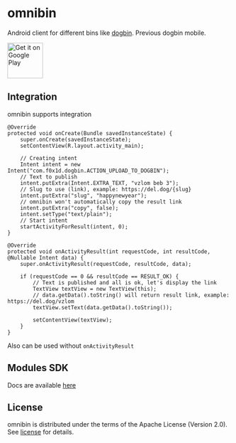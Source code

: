 # omnibin

Android client for different bins like [dogbin](https://del.dog/). Previous dogbin mobile.

[<img src="https://play.google.com/intl/en_us/badges/images/generic/en-play-badge.png"
     alt="Get it on Google Play"
     height="80">](https://play.google.com/store/apps/details?id=com.f0x1d.dogbin)

## Integration

omnibin supports integration

```
@Override
protected void onCreate(Bundle savedInstanceState) {
    super.onCreate(savedInstanceState);
    setContentView(R.layout.activity_main);

    // Creating intent
    Intent intent = new Intent("com.f0x1d.dogbin.ACTION_UPLOAD_TO_DOGBIN");
    // Text to publish
    intent.putExtra(Intent.EXTRA_TEXT, "vzlom beb 3");
    // Slug to use (link), example: https://del.dog/{slug}
    intent.putExtra("slug", "happynewyear");
    // omnibin won't automatically copy the result link
    intent.putExtra("copy", false);
    intent.setType("text/plain");
    // Start intent
    startActivityForResult(intent, 0);
}

@Override
protected void onActivityResult(int requestCode, int resultCode, @Nullable Intent data) {
    super.onActivityResult(requestCode, resultCode, data);

    if (requestCode == 0 && resultCode == RESULT_OK) {
        // Text is published and all is ok, let's display the link
        TextView textView = new TextView(this);
        // data.getData().toString() will return result link, example: https://del.dog/vzlom
        textView.setText(data.getData().toString());

        setContentView(textView);
    }
}
```

Also can be used without ```onActivityResult```

## Modules SDK
Docs are available [here](https://github.com/F0x1d/omnibin/blob/master/SDK.md)

## License
omnibin is distributed under the terms of the Apache License (Version 2.0). See [license](/LICENSE) for details.
